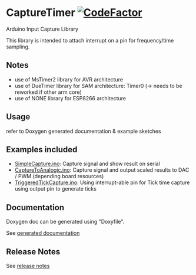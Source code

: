 # CaptureTimer [![CodeFactor](https://www.codefactor.io/repository/github/smfsw/capturetimer/badge)](https://www.codefactor.io/repository/github/smfsw/capturetimer)

Arduino Input Capture Library

This library is intended to attach interrupt on a pin for frequency/time sampling.

## Notes

* use of MsTimer2 library for AVR architecture
* use of DueTimer library for SAM architecture: Timer0 (-> needs to be reworked if other arm core)
* use of NONE library for ESP8266 architecture

## Usage

refer to Doxygen generated documentation & example sketches

## Examples included

* [SimpleCapture.ino](examples/SimpleCapture/SimpleCapture.ino): Capture signal and show result on serial
* [CaptureToAnalogic.ino](examples/CaptureToAnalogic/CaptureToAnalogic.ino): Capture signal and output scaled results to DAC / PWM (depending board resources)
* [TriggeredTickCapture.ino](examples/TriggeredTickCapture/TriggeredTickCapture.ino): Using interrupt-able pin for Tick time capture using output pin to generate ticks

## Documentation

Doxygen doc can be generated using "Doxyfile".

See [generated documentation](https://smfsw.github.io/CaptureTimer/)

## Release Notes

See [release notes](ReleaseNotes.md)
